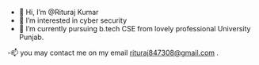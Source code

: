 - 👋 Hi, I’m @Rituraj Kumar
- 👀 I’m interested in cyber security
- 🌱 I’m currently pursuing b.tech CSE from lovely professional University Punjab.

 -📫 you may contact me on my email rituraj847308@gmail.com .

<!---
RiturajKumar-cyber/RiturajKumar-cyber is a ✨ special ✨ repository because its `README.md` (this file) appears on your GitHub profile.
You can click the Preview link to take a look at your changes.
--->
